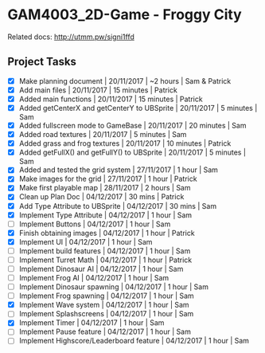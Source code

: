 # GAM4003_2D-Game - Froggy City

Related docs: http://utmm.pw/signi1ffd

## Project Tasks

- [X] Make planning document | 20/11/2017 | ~2 hours | Sam & Patrick
- [X] Add main files | 20/11/2017 | 15 minutes | Patrick
- [X] Added main functions | 20/11/2017 | 15 minutes | Patrick
- [X] Added getCenterX and getCenterY to UBSprite | 20/11/2017 | 5 minutes | Sam
- [X] Added fullscreen mode to GameBase | 20/11/2017 | 20 minutes | Sam
- [X] Added road textures | 20/11/2017 | 5 minutes | Sam
- [X] Added grass and frog textures | 20/11/2017 | 10 minutes | Patrick
- [X] Added getFullX() and getFullY() to UBSprite | 20/11/2017 | 5 minutes | Sam
- [X] Added and tested the grid system | 27/11/2017 | 1 hour | Sam
- [X] Make images for the grid | 27/11/2017 | 1 hour | Patrick
- [X] Make first playable map | 28/11/2017 | 2 hours | Sam
- [X] Clean up Plan Doc | 04/12/2017 | 30 mins | Patrick
- [X] Add Type Attribute to UBSprite | 04/12/2017 | 30 mins | Sam
- [X] Implement Type Attribute | 04/12/2017 | 1 hour | Sam
- [ ] Implement Buttons | 04/12/2017 | 1 hour | Sam
- [X] Finish obtaining images | 04/12/2017 | 1 hour | Patrick
- [X] Implement UI | 04/12/2017 | 1 hour | Sam
- [ ] Implement build features | 04/12/2017 | 1 hour | Sam
- [ ] Implement Turret Math | 04/12/2017 | 1 hour | Patrick
- [ ] Implement Dinosaur AI | 04/12/2017 | 1 hour | Sam
- [ ] Implement Frog AI | 04/12/2017 | 1 hour | Sam
- [ ] Implement Dinosaur spawning | 04/12/2017 | 1 hour | Sam
- [ ] Implement Frog spawning | 04/12/2017 | 1 hour | Sam
- [X] Implement Wave system | 04/12/2017 | 1 hour | Sam
- [ ] Implement Splashscreens | 04/12/2017 | 1 hour | Sam
- [X] Implement Timer | 04/12/2017 | 1 hour | Sam
- [ ] Implement Pause feature | 04/12/2017 | 1 hour | Sam
- [ ] Implement Highscore/Leaderboard feature | 04/12/2017 | 1 hour | Sam

